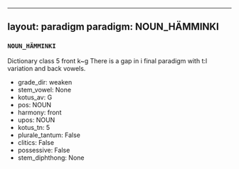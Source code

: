 
---
layout: paradigm
paradigm: NOUN_HÄMMINKI
---
### ` NOUN_HÄMMINKI `

Dictionary class 5 front k~g There is a gap in i final paradigm with t:l variation and back vowels.
* grade_dir: weaken
* stem_vowel: None
* kotus_av: G
* pos: NOUN
* harmony: front
* upos: NOUN
* kotus_tn: 5
* plurale_tantum: False
* clitics: False
* possessive: False
* stem_diphthong: None

